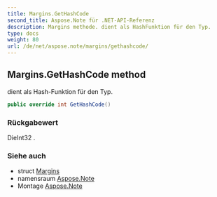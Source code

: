 ```yaml
---
title: Margins.GetHashCode
second_title: Aspose.Note für .NET-API-Referenz
description: Margins methode. dient als HashFunktion für den Typ.
type: docs
weight: 80
url: /de/net/aspose.note/margins/gethashcode/
---
```

## Margins.GetHashCode method

dient als Hash-Funktion für den Typ.

```csharp
public override int GetHashCode()
```

### Rückgabewert

DieInt32 .

### Siehe auch

* struct [Margins](../)
* namensraum [Aspose.Note](../../margins/)
* Montage [Aspose.Note](../../../)


